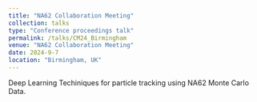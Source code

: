 ```yaml
---
title: "NA62 Collaboration Meeting"
collection: talks
type: "Conference proceedings talk"
permalink: /talks/CM24_Birmingham
venue: "NA62 Collaboration Meeting"
date: 2024-9-7
location: "Birmingham, UK"
---
```


Deep Learning Techiniques for particle tracking using NA62 Monte Carlo Data.
